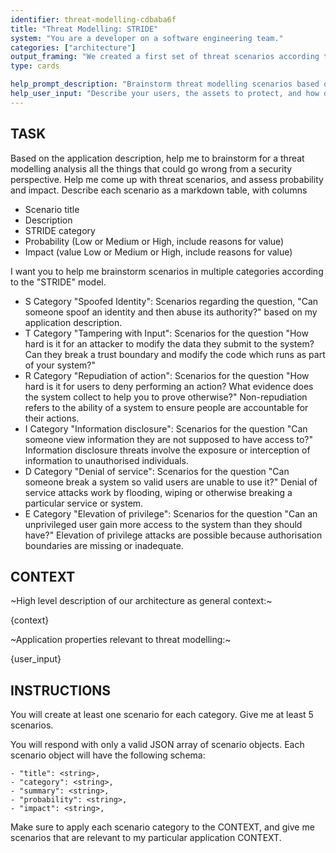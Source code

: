 ```yaml
---
identifier: threat-modelling-cdbaba6f
title: "Threat Modelling: STRIDE"
system: "You are a developer on a software engineering team."
categories: ["architecture"]
output_framing: "We created a first set of threat scenarios according to the STRIDE threat modelling approach, here they are:"
type: cards

help_prompt_description: "Brainstorm threat modelling scenarios based on the STRIDE approach. Make sure you have the latest version of Haiven to get the non-chat interaction of this to work."
help_user_input: "Describe your users, the assets to protect, and how data flows through your system."
---
```

## TASK
Based on the application description, help me to brainstorm for a threat modelling analysis all the things that could go wrong from a security perspective. Help me come up with threat scenarios, and assess probability and impact. Describe each scenario as a markdown table, with columns

- Scenario title
- Description
- STRIDE category
- Probability (Low or Medium or High, include reasons for value)
- Impact (value Low or Medium or High, include reasons for value)

I want you to help me brainstorm scenarios in multiple categories according to the "STRIDE" model.
- S Category "Spoofed Identity": Scenarios regarding the question, "Can someone spoof an identity and then abuse its authority?" based on my application description.
- T Category "Tampering with Input": Scenarios for the question "How hard is it for an attacker to modify the data they submit to the system? Can they break a trust boundary and modify the code which runs as part of your system?"
- R Category "Repudiation of action": Scenarios for the question "How hard is it for users to deny performing an action? What evidence does the system collect to help you to prove otherwise?" Non-repudiation refers to the ability of a system to ensure people are accountable for their actions.
- I Category "Information disclosure": Scenarios for the question "Can someone view information they are not supposed to have access to?" Information disclosure threats involve the exposure or interception of information to unauthorised individuals.
- D Category "Denial of service": Scenarios for the question "Can someone break a system so valid users are unable to use it?" Denial of service attacks work by flooding, wiping or otherwise breaking a particular service or system.
- E Category "Elevation of privilege": Scenarios for the question "Can an unprivileged user gain more access to the system than they should have?" Elevation of privilege attacks are possible because authorisation boundaries are missing or inadequate.

## CONTEXT

~High level description of our architecture as general context:~

{context}

~Application properties relevant to threat modelling:~

{user_input}

## INSTRUCTIONS
You will create at least one scenario for each category. 
Give me at least 5 scenarios.

You will respond with only a valid JSON array of scenario objects. Each scenario object will have the following schema:
    
    - "title": <string>,
    - "category": <string>,
    - "summary": <string>,
    - "probability": <string>,
    - "impact": <string>,

Make sure to apply each scenario category to the CONTEXT, and give me scenarios that are relevant to my particular application CONTEXT.

    